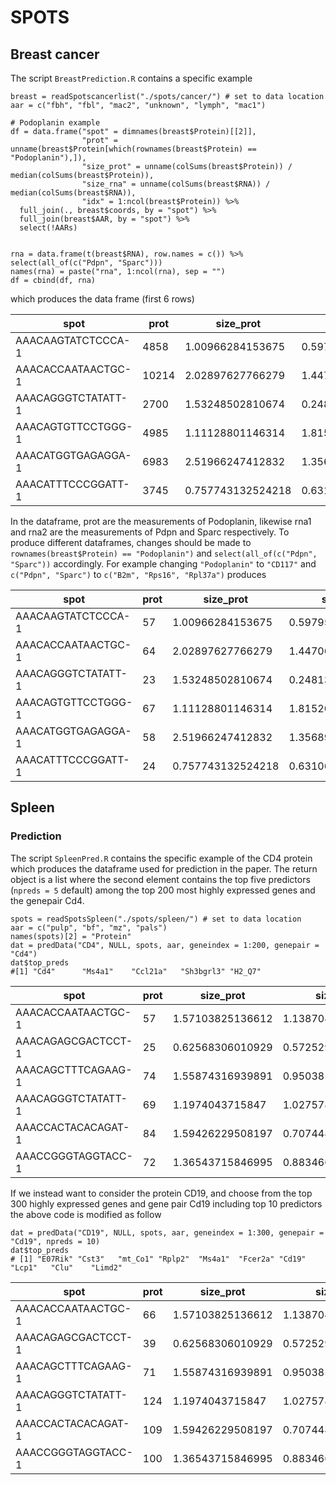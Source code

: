 # SPOTS
## Breast cancer
The script `BreastPrediction.R` contains a specific example

```
breast = readSpotscancerlist("./spots/cancer/") # set to data location
aar = c("fbh", "fbl", "mac2", "unknown", "lymph", "mac1")

# Podoplanin example
df = data.frame("spot" = dimnames(breast$Protein)[[2]], 
                "prot" = unname(breast$Protein[which(rownames(breast$Protein) == "Podoplanin"),]), 
                "size_prot" = unname(colSums(breast$Protein)) / median(colSums(breast$Protein)), 
                "size_rna" = unname(colSums(breast$RNA)) / median(colSums(breast$RNA)),
                "idx" = 1:ncol(breast$Protein)) %>%
  full_join(., breast$coords, by = "spot") %>%
  full_join(breast$AAR, by = "spot") %>%
  select(!AARs)


rna = data.frame(t(breast$RNA), row.names = c()) %>% select(all_of(c("Pdpn", "Sparc")))
names(rna) = paste("rna", 1:ncol(rna), sep = "")
df = cbind(df, rna)
```
which produces the data frame (first 6 rows)

|spot|prot|size_prot|size_rna|idx|imagerow|imagecol|fbh|fbl|mac2|unknown|lymph|mac1|rna1|rna2|
|---|---|---|---|---|---|---|---|---|---|---|---|---|---|---|
|AAACAAGTATCTCCCA-1|4858|1.00966284153675|0.597958382410679|1|347.98578496|426.71801312|0|0|1|0|0|0|0|10|
|AAACACCAATAACTGC-1|10214|2.02897627766279|1.44706190289229|2|405.47986128|141.20260784|0|1|0|0|0|0|1|22|
|AAACAGGGTCTATATT-1|2700|1.53248502810674|0.248135060855909|3|333.6789128|119.60900576|0|0|0|0|1|0|0|1|
|AAACAGTGTTCCTGGG-1|4985|1.11128801146314|1.81520743358199|4|488.47749232|225.00000192|1|0|0|0|0|0|1|33|
|AAACATGGTGAGAGGA-1|6983|2.51966247412832|1.35689045936396|5|424.22986144|75.88862624|0|0|0|1|0|0|0|19|
|AAACATTTCCCGGATT-1|3745|0.757743132524218|0.631069231775946|6|414.18839216|410.27843952|1|0|0|0|0|0|0|11|

In the dataframe, prot are the measurements of Podoplanin, likewise rna1 and rna2 are the measurements of Pdpn and Sparc respectively. 
To produce different dataframes, changes should be made to `rownames(breast$Protein) == "Podoplanin")` and `select(all_of(c("Pdpn", "Sparc"))`
accordingly. For example changing `"Podoplanin"` to `"CD117"` and `c("Pdpn", "Sparc")` to `c("B2m", "Rps16", "Rpl37a")` produces


|spot|prot|size_prot|size_rna|idx|imagerow|imagecol|fbh|fbl|mac2|unknown|lymph|mac1|rna1|rna2|rna3|
|---|---|---|---|---|---|---|---|---|---|---|---|---|---|---|---|
|AAACAAGTATCTCCCA-1|57|1.00966284153675|0.597958382410679|1|347.98578496|426.71801312|0|0|1|0|0|0|13|5|9|
|AAACACCAATAACTGC-1|64|2.02897627766279|1.44706190289229|2|405.47986128|141.20260784|0|1|0|0|0|0|26|16|8|
|AAACAGGGTCTATATT-1|23|1.53248502810674|0.248135060855909|3|333.6789128|119.60900576|0|0|0|0|1|0|4|3|0|
|AAACAGTGTTCCTGGG-1|67|1.11128801146314|1.81520743358199|4|488.47749232|225.00000192|1|0|0|0|0|0|16|28|19|
|AAACATGGTGAGAGGA-1|58|2.51966247412832|1.35689045936396|5|424.22986144|75.88862624|0|0|0|1|0|0|23|16|13|
|AAACATTTCCCGGATT-1|24|0.757743132524218|0.631069231775946|6|414.18839216|410.27843952|1|0|0|0|0|0|5|7|10|

## Spleen
### Prediction
The script `SpleenPred.R` contains the specific example of the CD4 protein which produces the dataframe used for prediction in the paper. The return object is a list where the
second element contains the top five predictors (`npreds = 5` default) among the top 200 most highly expressed genes and the genepair Cd4. 
```
spots = readSpotsSpleen("./spots/spleen/") # set to data location
aar = c("pulp", "bf", "mz", "pals")
names(spots)[2] = "Protein"
dat = predData("CD4", NULL, spots, aar, geneindex = 1:200, genepair = "Cd4")
dat$top_preds
#[1] "Cd4"      "Ms4a1"    "Ccl21a"   "Sh3bgrl3" "H2_Q7"   
```
|spot|prot|size_prot|size_rna|idx|imagerow|imagecol|pulp|bf|mz|pals|rna1|rna2|rna3|rna4|rna5|
|---|---|---|---|---|---|---|---|---|---|---|---|---|---|---|---|
|AAACACCAATAACTGC-1|57|1.57103825136612|1.1387048803569|1|383.46431769|175.03929504|1|0|0|0|0|7|14|7|5|
|AAACAGAGCGACTCCT-1|25|0.62568306010929|0.572529403812356|2|137.12668911|411.1914474|1|0|0|0|1|3|12|2|1|
|AAACAGCTTTCAGAAG-1|74|1.55874316939891|0.950385291334325|3|295.75605024|143.53976673|1|0|0|0|1|6|17|5|2|
|AAACAGGGTCTATATT-1|69|1.1974043715847|1.02757874814114|4|317.63596212|156.17730204|1|0|0|0|1|6|21|6|2|
|AAACCACTACACAGAT-1|84|1.59426229508197|0.707448965796945|5|76.95693144|483.62150052|1|0|0|0|0|2|16|5|1|
|AAACCGGGTAGGTACC-1|72|1.36543715846995|0.883466270109504|6|290.28607227|203.33228454|1|0|0|0|1|4|20|5|1|

If we instead want to consider the protein CD19, and choose from the top 300 highly expressed genes and gene pair Cd19 including top 10 predictors the above code is modified as follow
```
dat = predData("CD19", NULL, spots, aar, geneindex = 1:300, genepair = "Cd19", npreds = 10)
dat$top_preds
# [1] "E07Rik" "Cst3"   "mt_Co1" "Rplp2"  "Ms4a1"  "Fcer2a" "Cd19"   "Lcp1"   "Clu"    "Limd2" 
```
|spot|prot|size_prot|size_rna|idx|imagerow|imagecol|pulp|bf|mz|pals|rna1|rna2|rna3|rna4|rna5|rna6|rna7|rna8|rna9|rna10|
|---|---|---|---|---|---|---|---|---|---|---|---|---|---|---|---|---|---|---|---|---|
|AAACACCAATAACTGC-1|66|1.57103825136612|1.1387048803569|1|383.46431769|175.03929504|1|0|0|0|0|5|6|6|7|3|11|10|12|3|
|AAACAGAGCGACTCCT-1|39|0.62568306010929|0.572529403812356|2|137.12668911|411.1914474|1|0|0|0|0|2|3|1|3|3|11|5|7|1|
|AAACAGCTTTCAGAAG-1|71|1.55874316939891|0.950385291334325|3|295.75605024|143.53976673|1|0|0|0|0|5|1|1|6|4|10|6|8|1|
|AAACAGGGTCTATATT-1|124|1.1974043715847|1.02757874814114|4|317.63596212|156.17730204|1|0|0|0|0|6|5|1|6|3|7|7|11|1|
|AAACCACTACACAGAT-1|109|1.59426229508197|0.707448965796945|5|76.95693144|483.62150052|1|0|0|0|0|1|3|0|2|1|9|3|8|6|
|AAACCGGGTAGGTACC-1|100|1.36543715846995|0.883466270109504|6|290.28607227|203.33228454|1|0|0|0|0|5|8|1|4|1|10|4|10|1|